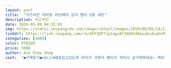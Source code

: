 ```yaml
---
layout: post 
title:  "키즈라인 여아용 러브베리 삼각 팬티 5종 세트" 
description: 키즈라인  ..
date: 2020-05-09 04:32:03 
img: https://static.coupangcdn.com/image/retail/images/2019/08/05/14/2/483cd51b-be61-48f0-9c20-a9a3dc6b2552.jpg 
linkUrl: https://link.coupang.com/re/AFFSDP?lptag=AF3600438&subid=ahnPublicAsk&pageKey=274740688&itemId=867914459&vendorItemId=5196470272&traceid=V0-113-cc50799f512da39d 
categories: [1004] 
color: FFB2D9 
price: 5900 
author: Ask View Shop 
cont:  "●구매후기●<br/>60호입고있는데 아이가 크면서 팬티가 작아서 급구매하네요~ 역쉬 빠르네요 쿠팡~^^ 다음날 바로오는 이매력에 쿠팡안할수없네요~ㅎㅎ 디자인도 귀엽고 이뿌네요~ 한번 세탁해서  아이 입혀야겠네요~^^<br/>고양이를 좋아해서 고양이가 있는걸로 보내줬는데 좋아하네요<br/>사이즈 괜찮습니다.<br/><br/>사이즈도 잘 맞아요^^<br/>이제 막 기저귀떼는 공주님한테 선물로 보내줬어요<br/>좀 얇긴 하네요.<br/> 4학년 35kg 85호 엉덩이 아주 조금 여유 있는듯 한데, 건조기 돌리니 줄더라고요.<br/><br/>" 
---
```

